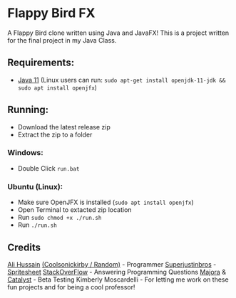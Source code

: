 # Flappy Bird FX
A Flappy Bird clone written using Java and JavaFX! This is a project written for the final project in my Java Class.  

## Requirements:
- [Java 11](https://adoptium.net/?variant=openjdk11) (Linux users can run: `sudo apt-get install openjdk-11-jdk && sudo apt install openjfx`)

## Running:
- Download the latest release zip
- Extract the zip to a folder

### Windows:
- Double Click `run.bat`

### Ubuntu (Linux):
- Make sure OpenJFX is installed (`sudo apt install openjfx`)
- Open Terminal to extacted zip location
- Run `sudo chmod +x ./run.sh`
- Run `./run.sh`

## Credits
[Ali Hussain](https://github.com/Coolsonickirby) [(Coolsonickirby / Random)](https://www.youtube.com/channel/UCUp-3P4BdmQWYCJ7rRyzrbQ/) - Programmer
[Superjustinbros](https://www.spriters-resource.com/submitter/Superjustinbros/) - [Spritesheet](https://www.spriters-resource.com/mobile/flappybird/sheet/59894/)
[StackOverFlow](https://stackoverflow.com/) - Answering Programming Questions
[Majora](https://www.youtube.com/watch?v=dQw4w9WgXcQ) & [Catalyst](https://www.youtube.com/channel/UCJKEJbn6HJ3c8hy8WO5zKsg) - Beta Testing
Kimberly Moscardelli - For letting me work on these fun projects and for being a cool professor!